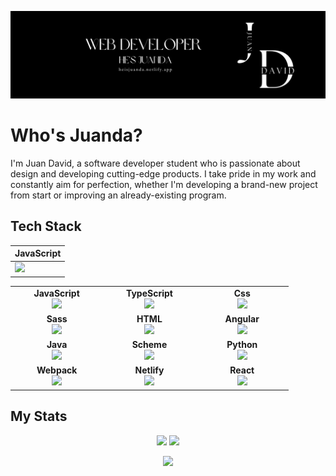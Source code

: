 <a target="_blank" href="https://heisjuanda.netlify.app/">
  <p align="left"> 
    <img src="https://github.com/heisjuanda/heisjuanda/blob/main/Front-end.png" alt="HeIsJuanDa Banner" /> 
  </p>
</a>

# Who's Juanda?

I'm Juan David, a software developer student who is passionate about design and developing cutting-edge products. I take pride in my work and constantly aim for perfection, whether I'm developing a brand-new project from start or improving an already-existing program.

## Tech Stack

| JavaScript |
|------------|
|<img height=20% src="https://user-images.githubusercontent.com/63882053/226981177-e522313d-50c1-4667-b0d6-94e521bec367.png"> |

<table>
 <tbody>

  <tr>
   
   <td align="center" width="20%">
    <span><b><center>JavaScript</center></b></span> 
    <img height=60px src="https://user-images.githubusercontent.com/63882053/226981177-e522313d-50c1-4667-b0d6-94e521bec367.png"> 
   </td>
   
   <td align="center" width="20%">
   <span><b><center>TypeScript</center></b></span> 
     <img height=60px src="https://user-images.githubusercontent.com/63882053/226982992-3fa3708f-b90f-44f1-b719-ec8e9ef6903e.png"> 
   </td>
   
   <td align="center" width="20%">
   <span><b><center>Css</center></b></span>
     <img height=60px src="https://user-images.githubusercontent.com/63882053/226981390-2325d364-88b7-486f-b5b3-3690e1ad7b9a.png">
   </td>
   
  </tr>

  <tr>
   
   </td>
   <td align="center" width="20%">
    <span><b><center>Sass</center></b></span> 
    <img height=60px src="https://user-images.githubusercontent.com/63882053/226982516-ce8cb328-729b-4b15-85be-f473fd8c5d96.png"> 
   </td>
 
   <td align="center" width="20%">
    <span><b><center>HTML</center></b></span> 
    <img height=60px src="https://user-images.githubusercontent.com/63882053/226981902-65baf892-fbe1-41c2-a9cc-abdba5c2fe82.png"> 
   </td>
 
   <td align="center" width="20%">
    <span><b><center>Angular</center></b></span> 
    <img height=60px src="https://user-images.githubusercontent.com/63882053/226983746-2971c55b-b93f-4719-8aa1-151c298e5933.png"> 
   </td>
 
  </tr>

  <tr>
 
   <td align="center" width="20%">
    <span><b><center>Java</center></b></span> 
    <img height=60px src="https://user-images.githubusercontent.com/63882053/226985245-27899061-1e24-4183-afc8-0047c341030b.png"> 
   </td>
 
   <td align="center" width="20%">
    <span><b><center>Scheme</center></b></span> 
    <img height=60px src="https://user-images.githubusercontent.com/63882053/226984805-3d587c7d-1ab1-46bd-9d2c-4f90ad931519.png"> 
   </td>
 
   <td align="center" width="20%">
    <span><b><center>Python</center></b></span> 
    <img height=60px src="https://user-images.githubusercontent.com/63882053/226984995-d66cd7aa-2dbf-4e15-83ae-d8aba9b419b0.png"> 
   </td>
 
  </tr>

  <tr>
 
   <td align="center" width="20%">
    <span><b><center>Webpack</center></b></span> 
    <img height=60px src="https://user-images.githubusercontent.com/63882053/228912875-eef675ce-9868-4f76-bb80-a3ed1662a011.png">
   </td>
 
   <td align="center" width="20%">
    <span><b><center>Netlify</center></b></span> 
    <img height=60px src="https://user-images.githubusercontent.com/63882053/228914507-8d19eb19-40aa-42dc-8568-d5ce92d3ac55.png"> 
   </td>
 
   <td align="center" width="20%">
    <span><b><center>React</center></b></span> 
    <img height=60px src="https://user-images.githubusercontent.com/63882053/238164013-99cfbb4d-1160-4876-9a89-ad504f0ed389.png"> 
   </td>
 
  </tr>

 </tbody>
</table>

## My Stats

<p align = "center">
  <img  src = "https://github-readme-stats.vercel.app/api?username=heisjuanda&show_icons=true&theme=dark&line_height=27">
  <img src = "https://github-readme-stats.vercel.app/api/top-langs/?username=heisjuanda&hide=html,css,java,shaderlab,kotlin,hlsl&theme=dark">
</p>

<p align = "center">
 <img  src="https://github-readme-streak-stats.herokuapp.com/?user=heisjuanda&show_icons=true&locale=en&layout=compact&theme=dark&line_height=0" />
</p> 

